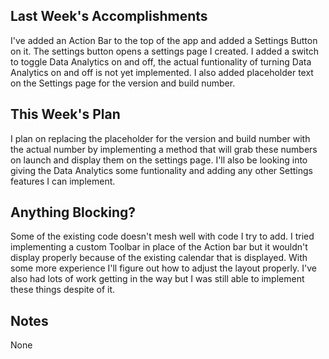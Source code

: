 ## Last Week's Accomplishments

I've added an Action Bar to the top of the app and added a Settings Button on it. The settings 
button opens a settings page I created. I added a switch to toggle Data Analytics on and off, 
the actual funtionality of turning Data Analytics on and off is not yet implemented. I also 
added placeholder text on the Settings page for the version and build number.

## This Week's Plan

I plan on replacing the placeholder for the version and build number with the actual number 
by implementing a method that will grab these numbers on launch and display them on the 
settings page. I'll also be looking into giving the Data Analytics some funtionality and 
adding any other Settings features I can implement.

## Anything Blocking?

Some of the existing code doesn't mesh well with code I try to add. I tried implementing 
a custom Toolbar in place of the Action bar but it wouldn't display properly because of 
the existing calendar that is displayed. With some more experience I'll figure out how to 
adjust the layout properly. I've also had lots of work getting in the way but I was still 
able to implement these things despite of it.

## Notes

None
